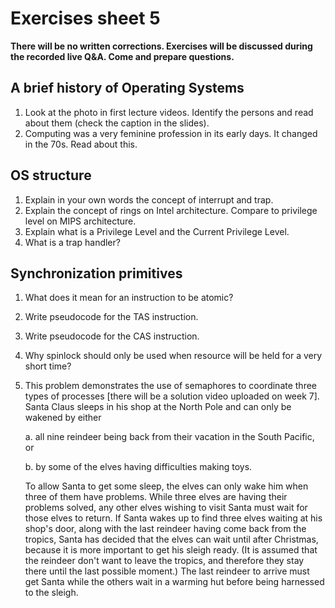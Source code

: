 # Exercises sheet 5

**There will be no written corrections. Exercises will be discussed during the recorded live Q&A. Come and prepare questions.**

## A brief history of Operating Systems

1. Look at the photo in first lecture videos. Identify the persons and read about them (check the caption in the slides).
2. Computing was a very feminine profession in its early days. It changed in the 70s. Read about this.

## OS structure

1. Explain in your own words the concept of interrupt and trap.
3. Explain the concept of rings on Intel architecture. Compare to privilege level on MIPS architecture.
2. Explain what is a Privilege Level and the Current Privilege Level.
4. What is a trap handler?


## Synchronization primitives

1. What does it mean for an instruction to be atomic?
2. Write pseudocode for the TAS instruction.
3. Write pseudocode for the CAS instruction.
4. Why spinlock should only be used when resource will be held for a very short time?
5. This problem demonstrates the use of semaphores to coordinate three types of processes [there will be a solution video uploaded on week 7]. Santa Claus sleeps in his shop at the North Pole and can only be wakened by either

    a. all nine reindeer being back from their vacation in the South Pacific, or

    b. by some of the elves having difficulties making toys.

    To allow Santa to get some sleep, the elves can only wake him when three of them have problems. While three elves are having their problems solved, any other elves wishing to visit Santa must wait for those elves to return. If Santa wakes up to find three elves waiting at his shop's door, along with the last reindeer having come back from the tropics, Santa has decided that the elves can wait until after Christmas, because it is more important to get his sleigh ready. (It is assumed that the reindeer don't want to leave the tropics, and therefore they stay there until the last possible moment.) The last reindeer to arrive must get Santa while the others wait in a warming hut before being harnessed to the sleigh.
